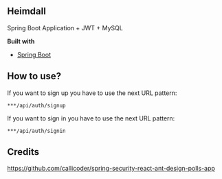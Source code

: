 ## Heimdall
Spring Boot Application + JWT + MySQL 


<b>Built with</b>
- [Spring Boot](http://spring.io/projects/spring-boot)


## How to use?
If you want to sign up you have to use the next URL pattern:
```
***/api/auth/signup
```
If you want to sign in you have to use the next URL pattern:
```
***/api/auth/signin
```
## Credits
https://github.com/callicoder/spring-security-react-ant-design-polls-app
